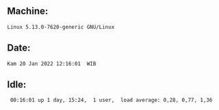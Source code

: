 ## Machine:
```
Linux 5.13.0-7620-generic GNU/Linux
```
## Date:
```
Kam 20 Jan 2022 12:16:01  WIB
```
## Idle:
```
 00:16:01 up 1 day, 15:24,  1 user,  load average: 0,28, 0,77, 1,36
```
